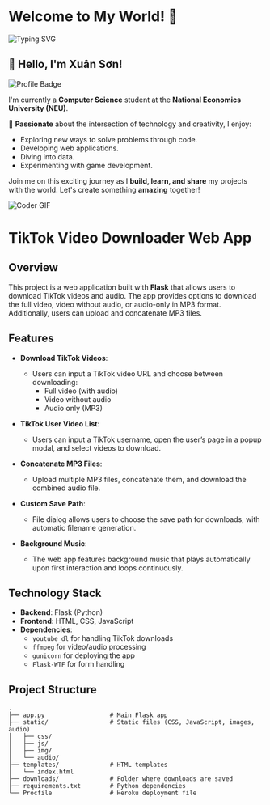 # Welcome to My World! 🌟

![Typing SVG](https://readme-typing-svg.herokuapp.com?color=%23FF5733&size=30&center=true&vCenter=true&width=700&height=70&lines=Hello%2C+I'm+Xuân+Sơn!;Welcome+to+my+GitHub!;Let's+create+something+amazing!)

## 👋 Hello, I'm **Xuân Sơn!**

![Profile Badge](https://img.shields.io/badge/NEU-Computer_Science-blueviolet?style=for-the-badge&logo=github)

I'm currently a **Computer Science** student at the **National Economics University (NEU)**. 

🎨 **Passionate** about the intersection of technology and creativity, I enjoy:
- Exploring new ways to solve problems through code.
- Developing web applications.
- Diving into data.
- Experimenting with game development.

Join me on this exciting journey as I **build, learn, and share** my projects with the world. Let's create something **amazing** together!

![Coder GIF](https://media.giphy.com/media/L8K62iTDkzGX6/giphy.gif)

# TikTok Video Downloader Web App

## Overview

This project is a web application built with **Flask** that allows users to download TikTok videos and audio. The app provides options to download the full video, video without audio, or audio-only in MP3 format. Additionally, users can upload and concatenate MP3 files.

## Features

- **Download TikTok Videos**: 
  - Users can input a TikTok video URL and choose between downloading:
    - Full video (with audio)
    - Video without audio
    - Audio only (MP3)
    
- **TikTok User Video List**:
  - Users can input a TikTok username, open the user’s page in a popup modal, and select videos to download.
  
- **Concatenate MP3 Files**:
  - Upload multiple MP3 files, concatenate them, and download the combined audio file.

- **Custom Save Path**:
  - File dialog allows users to choose the save path for downloads, with automatic filename generation.

- **Background Music**:
  - The web app features background music that plays automatically upon first interaction and loops continuously.

## Technology Stack

- **Backend**: Flask (Python)
- **Frontend**: HTML, CSS, JavaScript
- **Dependencies**:
  - `youtube_dl` for handling TikTok downloads
  - `ffmpeg` for video/audio processing
  - `gunicorn` for deploying the app
  - `Flask-WTF` for form handling

## Project Structure

```plaintext
.
├── app.py                  # Main Flask app
├── static/                 # Static files (CSS, JavaScript, images, audio)
│   ├── css/
│   ├── js/
│   ├── img/
│   └── audio/
├── templates/              # HTML templates
│   └── index.html
├── downloads/              # Folder where downloads are saved
├── requirements.txt        # Python dependencies
└── Procfile                # Heroku deployment file
